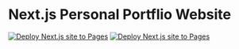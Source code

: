 # Next.js Personal Portflio Website 
[![Deploy Next.js site to Pages](https://github.com/kl63/NextJS-Portfolio/actions/workflows/nextjs.yml/badge.svg)](https://github.com/kl63/NextJS-Portfolio/actions/workflows/nextjs.yml)
[![Deploy Next.js site to Pages](https://github.com/kl63/NextJS-Portfolio/actions/workflows/nextjs.yml/badge.svg)](https://github.com/kl63/NextJS-Portfolio/actions/workflows/nextjs.yml)


